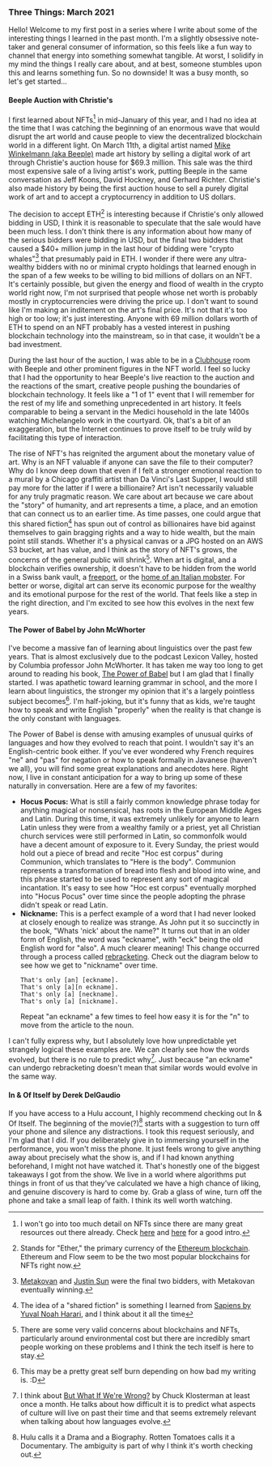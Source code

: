 ### Three Things: March 2021

Hello! Welcome to my first post in a series where I write about some of the interesting things I learned in the past month. I'm a slightly obsessive note-taker and general consumer of information, so this feels like a fun way to channel that energy into something somewhat tangible. At worst, I solidify in my mind the things I really care about, and at best, someone stumbles upon this and learns something fun. So no downside! It was a busy month, so let's get started...

#### Beeple Auction with Christie's

I first learned about NFTs[^1] in mid-January of this year, and I had no idea at the time that I was catching the beginning of an enormous wave that would disrupt the art world and cause people to view the decentralized blockchain world in a different light. On March 11th, a digital artist named [Mike Winkelmann (aka Beeple)](https://www.instagram.com/beeple_crap/) made art history by selling a digital work of art through Christie's auction house for $69.3 million. This sale was the third most expensive sale of a living artist's work, putting Beeple in the same conversation as Jeff Koons, David Hockney, and Gerhard Richter. Christie's also made history by being the first auction house to sell a purely digital work of art and to accept a cryptocurrency in addition to US dollars.

The decision to accept ETH[^2] is interesting because if Christie's only allowed bidding in USD, I think it is reasonable to speculate that the sale would have been much less. I don't think there is any information about how many of the serious bidders were bidding in USD, but the final two bidders that caused a $40+ million jump in the last hour of bidding were "crypto whales"[^3] that presumably paid in ETH. I wonder if there were any ultra-wealthy bidders with no or minimal crypto holdings that learned enough in the span of a few weeks to be willing to bid millions of dollars on an NFT. It's certainly possible, but given the energy and flood of wealth in the crypto world right now, I'm not surprised that people whose net worth is probably mostly in cryptocurrencies were driving the price up. I don't want to sound like I'm making an inditement on the art's final price. It's not that it's too high or too low; it's just interesting. Anyone with 69 million dollars worth of ETH to spend on an NFT probably has a vested interest in pushing blockchain technology into the mainstream, so in that case, it wouldn't be a bad investment.

During the last hour of the auction, I was able to be in a [Clubhouse](https://www.joinclubhouse.com/) room with Beeple and other prominent figures in the NFT world. I feel so lucky that I had the opportunity to hear Beeple's live reaction to the auction and the reactions of the smart, creative people pushing the boundaries of blockchain technology. It feels like a "1 of 1" event that I will remember for the rest of my life and something unprecedented in art history. It feels comparable to being a servant in the Medici household in the late 1400s watching Michelangelo work in the courtyard. Ok, that's a bit of an exaggeration, but the Internet continues to prove itself to be truly wild by facilitating this type of interaction.

The rise of NFT's has reignited the argument about the monetary value of art. Why is an NFT valuable if anyone can save the file to their computer? Why do I know deep down that even if I felt a stronger emotional reaction to a mural by a Chicago graffiti artist than Da Vinci's Last Supper, I would still pay more for the latter if I were a billionaire? Art isn't necessarily valuable for any truly pragmatic reason. We care about art because we care about the "story" of humanity, and art represents a time, a place, and an emotion that can connect us to an earlier time. As time passes, one could argue that this shared fiction[^4] has spun out of control as billionaires have bid against themselves to gain bragging rights and a way to hide wealth, but the main point still stands. Whether it's a physical canvas or a JPG hosted on an AWS S3 bucket, art has value, and I think as the story of NFT's grows, the concerns of the general public will shrink[^5]. When art is digital, and a blockchain verifies ownership, it doesn't have to be hidden from the world in a Swiss bank vault, a [freeport](https://www.npr.org/2021/01/11/955726568/planet-monet-classic), or the [home of an Italian mobster](https://www.reuters.com/article/us-netherlands-art-van-gogh-idUSKCN12016Y). For better or worse, digital art can serve its economic purpose for the wealthy and its emotional purpose for the rest of the world. That feels like a step in the right direction, and I'm excited to see how this evolves in the next few years.

#### The Power of Babel by John McWhorter

I've become a massive fan of learning about linguistics over the past few years. That is almost exclusively due to the podcast Lexicon Valley, hosted by Columbia professor John McWhorter. It has taken me way too long to get around to reading his book, [The Power of Babel](https://bookshop.org/books/the-power-of-babel-a-natural-history-of-language/9780060520854) but I am glad that I finally started. I was apathetic toward learning grammar in school, and the more I learn about linguistics, the stronger my opinion that it's a largely pointless subject becomes[^6]. I'm half-joking, but it's funny that as kids, we're taught how to speak and write English "properly" when the reality is that change is the only constant with languages.

The Power of Babel is dense with amusing examples of unusual quirks of languages and how they evolved to reach that point. I wouldn't say it's an English-centric book either. If you've ever wondered why French requires "ne" and "pas" for negation or how to speak formally in Javanese (haven't we all), you will find some great explanations and anecdotes here. Right now, I live in constant anticipation for a way to bring up some of these naturally in conversation. Here are a few of my favorites:
- **Hocus Pocus:** What is still a fairly common knowledge phrase today for anything magical or nonsensical, has roots in the European Middle Ages and Latin. During this time, it was extremely unlikely for anyone to learn Latin unless they were from a wealthy family or a priest, yet all Christian church services were still performed in Latin, so commonfolk would have a decent amount of exposure to it. Every Sunday, the priest would hold out a piece of bread and recite "Hoc est corpus" during Communion, which translates to "Here is the body". Communion represents a transformation of bread into flesh and blood into wine, and this phrase started to be used to represent any sort of magical incantation. It's easy to see how "Hoc est corpus" eventually morphed into "Hocus Pocus" over time since the people adopting the phrase didn't speak or read Latin.
- **Nickname:** This is a perfect example of a word that I had never looked at closely enough to realize was strange. As John put it so succinctly in the book, "Whats 'nick' about the name?" It turns out that in an older form of English, the word was "eckname", with "eck" being the old English word for "also". A much clearer meaning! This change occurred through a process called [rebracketing](https://en.wikipedia.org/wiki/Rebracketing). Check out the diagram below to see how we get to "nickname" over time.
  ```
  That's only [an] [eckname].
  That's only [a][n eckname].
  That's only [a] [neckname].
  That's only [a] [nickname].
  ```
  Repeat "an eckname" a few times to feel how easy it is for the "n" to move from the article to the noun.

I can't fully express why, but I absolutely love how unpredictable yet strangely logical these examples are. We can clearly see how the words evolved, but there is no rule to predict why[^7]. Just because "an eckname" can undergo rebracketing doesn't mean that similar words would evolve in the same way.

#### In & Of Itself by Derek DelGaudio

If you have access to a Hulu account, I highly recommend checking out In & Of Itself. The beginning of the movie(?)[^8] starts with a suggestion to turn off your phone and silence any distractions. I took this request seriously, and I'm glad that I did. If you deliberately give in to immersing yourself in the performance, you won't miss the phone. It just feels wrong to give anything away about precisely what the show is, and if I had known anything beforehand, I might not have watched it. That's honestly one of the biggest takeaways I got from the show. We live in a world where algorithms put things in front of us that they've calculated we have a high chance of liking, and genuine discovery is hard to come by. Grab a glass of wine, turn off the phone and take a small leap of faith. I think its well worth watching.

[^1]: I won't go into too much detail on NFTs since there are many great resources out there already. Check [here](https://linda.mirror.xyz/df649d61efb92c910464a4e74ae213c4cab150b9cbcc4b7fb6090fc77881a95d) and [here](https://www.one37pm.com/nft/art/guide-to-nfts-beginner) for a good intro.

[^2]: Stands for "Ether," the primary currency of the [Ethereum blockchain](https://ethereum.org). Ethereum and Flow seem to be the two most popular blockchains for NFTs right now.

[^3]: [Metakovan](https://twitter.com/MetaKovan) and [Justin Sun](https://twitter.com/justinsuntron) were the final two bidders, with Metakovan eventually winning.

[^4]: The idea of a "shared fiction" is something I learned from [Sapiens by Yuval Noah Harari](https://bookshop.org/books/sapiens-a-brief-history-of-humankind-9781467601573/9780062316110), and I think about it all the time

[^5]: There are some very valid concerns about blockchains and NFTs, particularly around environmental cost but there are incredibly smart people working on these problems and I think the tech itself is here to stay.

[^6]: This may be a pretty great self burn depending on how bad my writing is. :D

[^7]: I think about [But What If We're Wrong?](https://bookshop.org/books/but-what-if-we-re-wrong-thinking-about-the-present-as-if-it-were-the-past/9780399184130) by Chuck Klosterman at least once a month. He talks about how difficult it is to predict what aspects of culture will live on past their time and that seems extremely relevant when talking about how languages evolve.

[^8]: Hulu calls it a Drama and a Biography. Rotten Tomatoes calls it a Documentary. The ambiguity is part of why I think it's worth checking out.